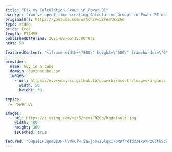 ```yaml
---
title: "Fix my Calculation Group in Power BI"
excerpt: "You've spent time creating Calculation Groups in Power BI only to find that they don't work. What's up with that? Patrick may be your only hope.   Calculation Groups Documentation: https://docs.microsoft.com/analysis-services/tabular-models/calculation-groups  📢 Become a member: https://guyinacu.be/membership"
originalUrl: https://youtube.com/watch?v=52remtERZ6o
type: video
price: Free
length: PT4M9S
publishedDateTime: 2021-08-05T15:00:04Z
heat: 50

featuredContent: "<iframe width=\"800\" height=\"500\" frameborder=\"0\" src=\"https://www.youtube.com/embed/52remtERZ6o\" allow=\"accelerometer; autoplay; encrypted-media; gyroscope; picture-in-picture\" allowfullscreen></iframe>"

provider:
  name: Guy in a Cube
  domain: guyinacube.com
  images:
    - url: https://everyday-cc.github.io/powerbi/assets/images/organizations/guyinacube.com-50x50.jpg
      width: 50
      height: 50

topics:
  - Power BI

images:
  - url: https://i.ytimg.com/vi/52remtERZ6o/hqdefault.jpg
    width: 480
    height: 360
    isCached: true

secured: "OHp1eLF3qnmOpJHFFS4oulwTiawjbbaJ5lqxI+bMDfrksdxJekDXPcGdthSowdM800AdMs3EAAou9VQWHBM2MMu7DNrXBVcjPwMsWktZ4ZdZ+R33y/TlQO/9jqfBM0N+iQRh/cNBEUI+nmgnOg1H76yI5eSdpXDGkhtYd+rUe/POqh6O+dz/66F4/aicHXGNeEvn8xEdS0MtepDpOB32CBb/5Jfffw/DMgt0gA2fBN96xgQqfCFcbNnZtiyZNLL5VqnKco+x9F7wu12h3k1k0kmc1EvUKu4Ta82CSPRkSFl2psSx6+2DFNTJ5LyT8l1+Byfhm918cx2kAXYkTsEMVuTtWUY8U1E41DzYlTF/M0MFWpPx0HWbkmhoBtSY3V9mBG7qM3saRmDBBeQr/eJ/Zjw1T+YXVo1EIk77mH3AUeA=;udcw/7KWwaM3bJuGD4VhfA=="
---
```


